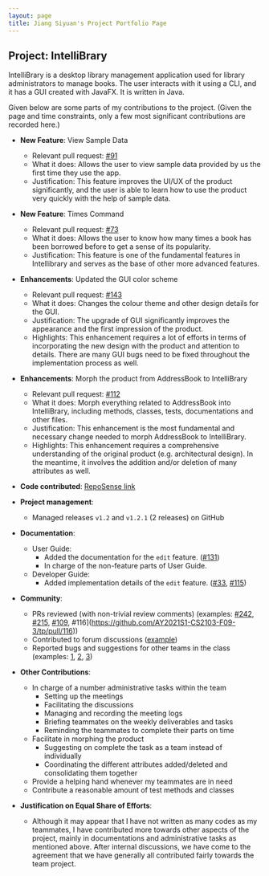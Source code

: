 ```yaml
---
layout: page
title: Jiang Siyuan's Project Portfolio Page
---
```


## Project: IntelliBrary

IntelliBrary is a desktop library management application used for library administrators to manage books. The user
interacts with it using a CLI, and it has a GUI created with JavaFX. It is written in Java.

Given below are some parts of my contributions to the project. (Given the page and time constraints, only a few most
significant contributions are recorded here.)

* **New Feature**: View Sample Data
  * Relevant pull request: [#91](https://github.com/AY2021S1-CS2103-F09-3/tp/pull/91)
  * What it does: Allows the user to view sample data provided by us the first time they use the app.
  * Justification: This feature improves the UI/UX of the product significantly, and the user is able to learn how to
  use the product very quickly with the help of sample data.

* **New Feature**: Times Command
  * Relevant pull request: [#73](https://github.com/AY2021S1-CS2103-F09-3/tp/pull/73)
  * What it does: Allows the user to know how many times a book has been borrowed before to get a sense of its
  popularity.
  * Justification: This feature is one of the fundamental features in Intellibrary and serves as the base of other more
  advanced features.

* **Enhancements**: Updated the GUI color scheme
  * Relevant pull request: [#143](https://github.com/AY2021S1-CS2103-F09-3/tp/pull/143)
  * What it does: Changes the colour theme and other design details for the GUI.
  * Justification: The upgrade of GUI significantly improves the appearance and the first impression of the product.
  * Highlights: This enhancement requires a lot of efforts in terms of incorporating the new design with the product
  and attention to details. There are many GUI bugs need to be fixed throughout the implementation process as well.

* **Enhancements**: Morph the product from AddressBook to IntelliBrary
  * Relevant pull request: [\#112](https://github.com/AY2021S1-CS2103-F09-3/tp/pull/112)
  * What it does: Morph everything related to AddressBook into IntelliBrary, including methods, classes, tests,
  documentations and other files.
  * Justification: This enhancement is the most fundamental and necessary change needed to morph AddressBook to
  IntelliBrary.
  * Highlights: This enhancement requires a comprehensive understanding of the original product (e.g. architectural
  design). In the meantime, it involves the addition and/or deletion of many attributes as well.

* **Code contributed**:
[RepoSense link](https://nus-cs2103-ay2021s1.github.io/tp-dashboard/#breakdown=true&search=stefan-jiang)

* **Project management**:
  * Managed releases `v1.2` and `v1.2.1` (2 releases) on GitHub

* **Documentation**:
  * User Guide:
    * Added the documentation for the `edit` feature. ([\#131](https://github.com/AY2021S1-CS2103-F09-3/tp/pull/131))
    * In charge of the non-feature parts of User Guide.
  * Developer Guide:
    * Added implementation details of the `edit` feature. ([#33](https://github.com/AY2021S1-CS2103-F09-3/tp/pull/33),
    [#115](https://github.com/AY2021S1-CS2103-F09-3/tp/pull/115))

* **Community**:
  * PRs reviewed (with non-trivial review comments) (examples:
  [\#242](https://github.com/AY2021S1-CS2103-F09-3/tp/pull/242),
  [\#215](https://github.com/AY2021S1-CS2103-F09-3/tp/pull/215),
  [\#109](https://github.com/AY2021S1-CS2103-F09-3/tp/pull/109), 
  \#116](https://github.com/AY2021S1-CS2103-F09-3/tp/pull/116))
  * Contributed to forum discussions ([example](https://github.com/nus-cs2103-AY2021S1/forum/issues/90))
  * Reported bugs and suggestions for other teams in the class (examples:
  [1](https://github.com/AY2021S1-CS2103-T14-2/tp/issues/97),
  [2](https://github.com/AY2021S1-CS2103-T14-2/tp/issues/98),
  [3](https://github.com/AY2021S1-CS2103-T14-2/tp/issues/98))
  
* **Other Contributions**:
  * In charge of a number administrative tasks within the team
    * Setting up the meetings
    * Facilitating the discussions
    * Managing and recording the meeting logs
    * Briefing teammates on the weekly deliverables and tasks
    * Reminding the teammates to complete their parts on time
  * Facilitate in morphing the product
    * Suggesting on complete the task as a team instead of individually
    * Coordinating the different attributes added/deleted and consolidating them together
  * Provide a helping hand whenever my teammates are in need
  * Contribute a reasonable amount of test methods and classes
    
* **Justification on Equal Share of Efforts**:
  * Although it may appear that I have not written as many codes as my teammates, I have contributed more towards other
  aspects of the project, mainly in documentations and administrative tasks as mentioned above. After internal
  discussions, we have come to the agreement that we have generally all contributed fairly towards the team project.
